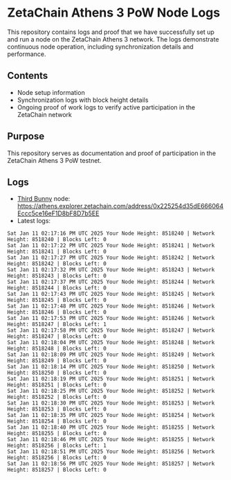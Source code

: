 # ZetaChain Athens 3 PoW Node Logs
This repository contains logs and proof that we have successfully set up and run a node on the ZetaChain Athens 3 network. The logs demonstrate continuous node operation, including synchronization details and performance.

## Contents
- Node setup information
- Synchronization logs with block height details
- Ongoing proof of work logs to verify active participation in the ZetaChain network

## Purpose
This repository serves as documentation and proof of participation in the ZetaChain Athens 3 PoW testnet.

## Logs

- [Third Bunny](https://thirdbunny.xyz/) node: https://athens.explorer.zetachain.com/address/0x225254d35dE666064Eccc5ce16eF1D8bF8D7b5EE
- Latest logs:
```
Sat Jan 11 02:17:16 PM UTC 2025 Your Node Height: 8518240 | Network Height: 8518240 | Blocks Left: 0
Sat Jan 11 02:17:22 PM UTC 2025 Your Node Height: 8518241 | Network Height: 8518241 | Blocks Left: 0
Sat Jan 11 02:17:27 PM UTC 2025 Your Node Height: 8518242 | Network Height: 8518242 | Blocks Left: 0
Sat Jan 11 02:17:32 PM UTC 2025 Your Node Height: 8518243 | Network Height: 8518243 | Blocks Left: 0
Sat Jan 11 02:17:37 PM UTC 2025 Your Node Height: 8518244 | Network Height: 8518244 | Blocks Left: 0
Sat Jan 11 02:17:43 PM UTC 2025 Your Node Height: 8518245 | Network Height: 8518245 | Blocks Left: 0
Sat Jan 11 02:17:48 PM UTC 2025 Your Node Height: 8518246 | Network Height: 8518246 | Blocks Left: 0
Sat Jan 11 02:17:53 PM UTC 2025 Your Node Height: 8518246 | Network Height: 8518247 | Blocks Left: 1
Sat Jan 11 02:17:58 PM UTC 2025 Your Node Height: 8518247 | Network Height: 8518247 | Blocks Left: 0
Sat Jan 11 02:18:04 PM UTC 2025 Your Node Height: 8518248 | Network Height: 8518248 | Blocks Left: 0
Sat Jan 11 02:18:09 PM UTC 2025 Your Node Height: 8518249 | Network Height: 8518249 | Blocks Left: 0
Sat Jan 11 02:18:14 PM UTC 2025 Your Node Height: 8518250 | Network Height: 8518250 | Blocks Left: 0
Sat Jan 11 02:18:19 PM UTC 2025 Your Node Height: 8518251 | Network Height: 8518251 | Blocks Left: 0
Sat Jan 11 02:18:25 PM UTC 2025 Your Node Height: 8518252 | Network Height: 8518252 | Blocks Left: 0
Sat Jan 11 02:18:30 PM UTC 2025 Your Node Height: 8518253 | Network Height: 8518253 | Blocks Left: 0
Sat Jan 11 02:18:35 PM UTC 2025 Your Node Height: 8518254 | Network Height: 8518254 | Blocks Left: 0
Sat Jan 11 02:18:40 PM UTC 2025 Your Node Height: 8518255 | Network Height: 8518255 | Blocks Left: 0
Sat Jan 11 02:18:46 PM UTC 2025 Your Node Height: 8518255 | Network Height: 8518256 | Blocks Left: 1
Sat Jan 11 02:18:51 PM UTC 2025 Your Node Height: 8518256 | Network Height: 8518256 | Blocks Left: 0
Sat Jan 11 02:18:56 PM UTC 2025 Your Node Height: 8518257 | Network Height: 8518257 | Blocks Left: 0
```
